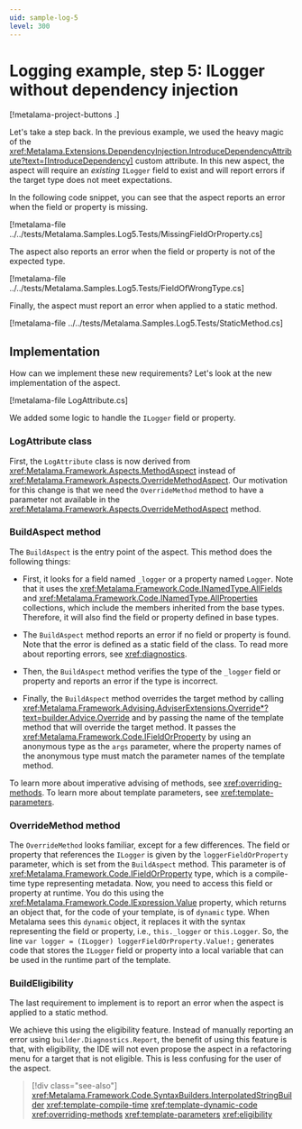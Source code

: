 ```yaml
---
uid: sample-log-5
level: 300
---
```


# Logging example, step 5: ILogger without dependency injection

[!metalama-project-buttons .]

Let's take a step back. In the previous example, we used the heavy magic of
the <xref:Metalama.Extensions.DependencyInjection.IntroduceDependencyAttribute?text=[IntroduceDependency]> custom
attribute. In this new aspect, the aspect will require an _existing_ `ILogger` field to exist and will report errors if
the target type does not meet expectations.

In the following code snippet, you can see that the aspect reports an error when the field or property is missing.

[!metalama-file ../../tests/Metalama.Samples.Log5.Tests/MissingFieldOrProperty.cs]

The aspect also reports an error when the field or property is not of the expected type.

[!metalama-file ../../tests/Metalama.Samples.Log5.Tests/FieldOfWrongType.cs]

Finally, the aspect must report an error when applied to a static method.

[!metalama-file ../../tests/Metalama.Samples.Log5.Tests/StaticMethod.cs]

## Implementation

How can we implement these new requirements? Let's look at the new implementation of the aspect.

[!metalama-file LogAttribute.cs]

We added some logic to handle the `ILogger` field or property.

### LogAttribute class

First, the `LogAttribute` class is now derived from <xref:Metalama.Framework.Aspects.MethodAspect> instead
of <xref:Metalama.Framework.Aspects.OverrideMethodAspect>. Our motivation for this change is that we need
the `OverrideMethod` method to have a parameter not available in
the <xref:Metalama.Framework.Aspects.OverrideMethodAspect> method.

### BuildAspect method

The `BuildAspect` is the entry point of the aspect. This method does the following things:

* First, it looks for a field named `_logger` or a property named `Logger`. Note that it uses
  the <xref:Metalama.Framework.Code.INamedType.AllFields> and <xref:Metalama.Framework.Code.INamedType.AllProperties>
  collections, which include the members inherited from the base types. Therefore, it will also find the field or
  property defined in base types.

* The `BuildAspect` method reports an error if no field or property is found. Note that the error is defined as a static
  field of the class. To read more about reporting errors, see <xref:diagnostics>.

* Then, the `BuildAspect` method verifies the type of the `_logger` field or property and reports an error if the type
  is incorrect.

* Finally, the `BuildAspect` method overrides the target method by
  calling <xref:Metalama.Framework.Advising.AdviserExtensions.Override*?text=builder.Advice.Override> and by passing the
  name of the template method that will override the target method. It passes
  the <xref:Metalama.Framework.Code.IFieldOrProperty> by using an anonymous type as the `args` parameter, where the
  property names of the anonymous type must match the parameter names of the template method.

To learn more about imperative advising of methods, see <xref:overriding-methods>. To learn more about template
parameters, see <xref:template-parameters>.

### OverrideMethod method

The `OverrideMethod` looks familiar, except for a few differences. The field or property that references the `ILogger`
is given by the `loggerFieldOrProperty` parameter, which is set from the `BuildAspect` method. This parameter is
of <xref:Metalama.Framework.Code.IFieldOrProperty> type, which is a compile-time type representing metadata. Now, you
need to access this field or property at runtime. You do this using the <xref:Metalama.Framework.Code.IExpression.Value>
property, which returns an object that, for the code of your template, is of `dynamic` type. When Metalama sees
this `dynamic` object, it replaces it with the syntax representing the field or property, i.e., `this._logger`
or `this.Logger`. So, the line `var logger = (ILogger) loggerFieldOrProperty.Value!;` generates code that stores
the `ILogger` field or property into a local variable that can be used in the runtime part of the template.

### BuildEligibility

The last requirement to implement is to report an error when the aspect is applied to a static method.

We achieve this using the eligibility feature. Instead of manually reporting an error
using `builder.Diagnostics.Report`, the benefit of using this feature is that, with eligibility, the IDE will not even
propose the aspect in a refactoring menu for a target that is not eligible. This is less confusing for the user of the
aspect.

> [!div class="see-also"]
> <xref:Metalama.Framework.Code.SyntaxBuilders.InterpolatedStringBuilder>
> <xref:template-compile-time>
> <xref:template-dynamic-code>
> <xref:overriding-methods>
> <xref:template-parameters>
> <xref:eligibility>
